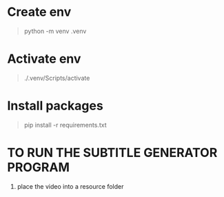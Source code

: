 # Create env

> python -m venv .venv

# Activate env

> ./.venv/Scripts/activate

# Install packages

> pip install -r requirements.txt

# TO RUN THE SUBTITLE GENERATOR PROGRAM

1. place the video into a resource folder
